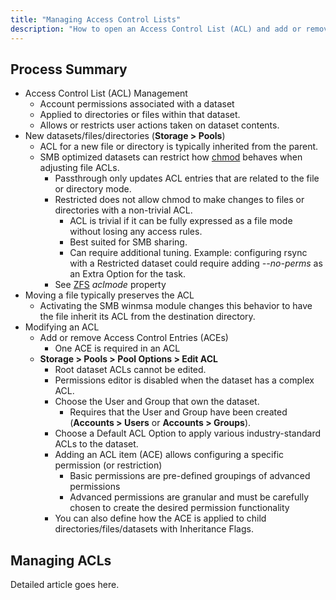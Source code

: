 ```yaml
---
title: "Managing Access Control Lists"
description: "How to open an Access Control List (ACL) and add or remove Access Control Entries (ACEs)."
---
```


## Process Summary

* Access Control List (ACL) Management
  * Account permissions associated with a dataset
  * Applied to directories or files within that dataset.
  * Allows or restricts user actions taken on dataset contents.
* New datasets/files/directories (**Storage > Pools**)
  * ACL for a new file or directory is typically inherited from the parent.
  * SMB optimized datasets can restrict how [chmod](https://www.freebsd.org/cgi/man.cgi?query=chmod) behaves when adjusting file ACLs.
    * Passthrough only updates ACL entries that are related to the file or directory mode.
    * Restricted does not allow chmod to make changes to files or directories with a non-trivial ACL.
      * ACL is trivial if it can be fully expressed as a file mode without losing any access rules.
      * Best suited for SMB sharing.
      * Can require additional tuning. Example: configuring rsync with a Restricted dataset could require adding *--no-perms* as an Extra Option for the task.
    * See [ZFS](https://www.freebsd.org/cgi/man.cgi?query=zfs) *aclmode* property
* Moving a file typically preserves the ACL
  * Activating the SMB winmsa module changes this behavior to have the file inherit its ACL from the destination directory.
* Modifying an ACL
  * Add or remove Access Control Entries (ACEs)
    * One ACE is required in an ACL
  * **Storage > Pools > Pool Options > Edit ACL**
    * Root dataset ACLs cannot be edited.
    * Permissions editor is disabled when the dataset has a complex ACL.
    * Choose the User and Group that own the dataset.
      * Requires that the User and Group have been created (**Accounts > Users** or **Accounts > Groups**).
    * Choose a Default ACL Option to apply various industry-standard ACLs to the dataset.
    * Adding an ACL item (ACE) allows configuring a specific permission (or restriction)
      * Basic permissions are pre-defined groupings of advanced permissions
      * Advanced permissions are granular and must be carefully chosen to create the desired permission functionality
    * You can also define how the ACE is applied to child directories/files/datasets with Inheritance Flags.

## Managing ACLs

Detailed article goes here.
